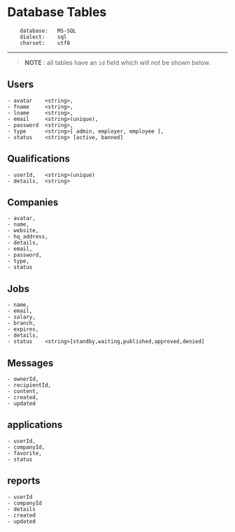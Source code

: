 # Database Tables

        database:   MS-SQL
        dialect:    sql
        charset:    utf8

---

> **NOTE** : all tables have an `id` field which will not be shown below.

## Users

    - avatar    <string>,
    - fname     <string>,
    - lname     <string>,
    - email     <string>(unique),
    - password  <string>,
    - type      <string>[ admin, employer, employee ],
    - status    <string> [active, banned]

## Qualifications

    - userId,   <string>(unique)
    - details,  <string>

## Companies

    - avatar,
    - name,
    - website,
    - hq_address,
    - details,
    - email,
    - password,
    - type,
    - status

## Jobs

    - name,
    - email,
    - salary,
    - branch,
    - expires,
    - details,
    - status    <string>[standby,waiting,published,approved,denied]

## Messages

    - ownerId,
    - recipientId,
    - content,
    - created,
    - updated

## applications

    - userId,
    - companyId,
    - favorite,
    - status

## reports

    - userId
    - companyId
    - details
    - created
    - updated